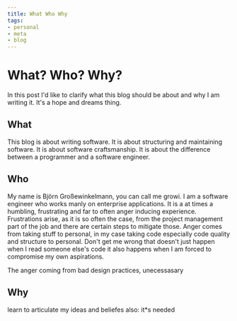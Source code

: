 ```yaml
---
title: What Who Why
tags:
- personal
- meta
- blog
---
```

# What? Who? Why?
In this post I'd like to clarify what this blog should be about and why I am writing it. It's a hope and dreams thing.

## What
This blog is about writing software. It is about structuring and maintaining software. It is about software craftsmanship. It is about the difference between a programmer and a software engineer.

## Who 
My name is Björn Großewinkelmann, you can call me growi. I am a software engineer who works manly on enterprise applications. It is a at times a humbling, frustrating and far to often anger inducing experience. Frustrations arise, as it is so often the case, from the project management part of the job and there are certain steps to mitigate those. Anger comes from taking stuff to personal, in my case taking code especially code quality and structure to personal. Don't get me wrong that doesn't just happen when I read someone else's code it also happens when I am forced to compromise my own aspirations.

The anger coming from bad design practices, unecessasary 

## Why
learn to articulate my ideas and beliefes
also: it*s needed
<!--stackedit_data:
eyJoaXN0b3J5IjpbMTA5Njg4OTcyOCwtNDQ0Njk5OTE0LDE0OD
E2ODkxMDMsLTYxMDM3MzQ3OCwtMTA5OTg0MzkyLC01NTEyNTIw
MjAsMTk2MzY1MzE5NCwxMjUxMTQxNDY3LDExMDE0NDUxMzQsLT
E2ODk1ODQ0OTcsLTE3Mzc3MTI3NTEsLTU3NDY1MzY4LDE5MzY3
NTU0NDksLTUwMDQ3NDIzNl19
-->